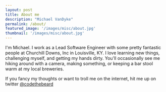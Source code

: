 ```yaml
---
layout: post
title: About me
description: "Michael VanDyke"
permalink: /about/
featured_image: '/images/misc/about.jpg'
thumbnail: '/images/misc/about.jpg'
---
```


I'm Michael. I work as a Lead Software Engineer with some pretty fantastic people at Churchill Downs, Inc in Louisville, KY. I love learning new things, challenging myself, and getting my hands dirty. You'll occasionally see me hiking around with a camera, making something, or keeping a bar stool warm at my local breweries.

If you fancy my thoughts or want to troll me on the internet, hit me up on twitter [@codethebeard](https://twitter.com/codethebeard/)